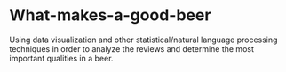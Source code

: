 # What-makes-a-good-beer
Using data visualization and other statistical/natural language processing techniques in order to analyze the reviews and determine the most important qualities in a beer.    

